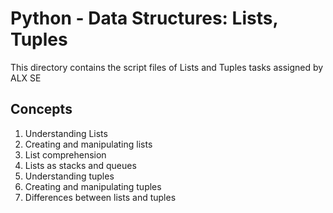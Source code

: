 # Python - Data Structures: Lists, Tuples
This directory contains the script files of Lists and Tuples tasks assigned by ALX SE

## Concepts
1. Understanding Lists
2. Creating and manipulating lists
3. List comprehension
4. Lists as stacks and queues
5. Understanding tuples
6. Creating and manipulating tuples
7. Differences between lists and tuples


